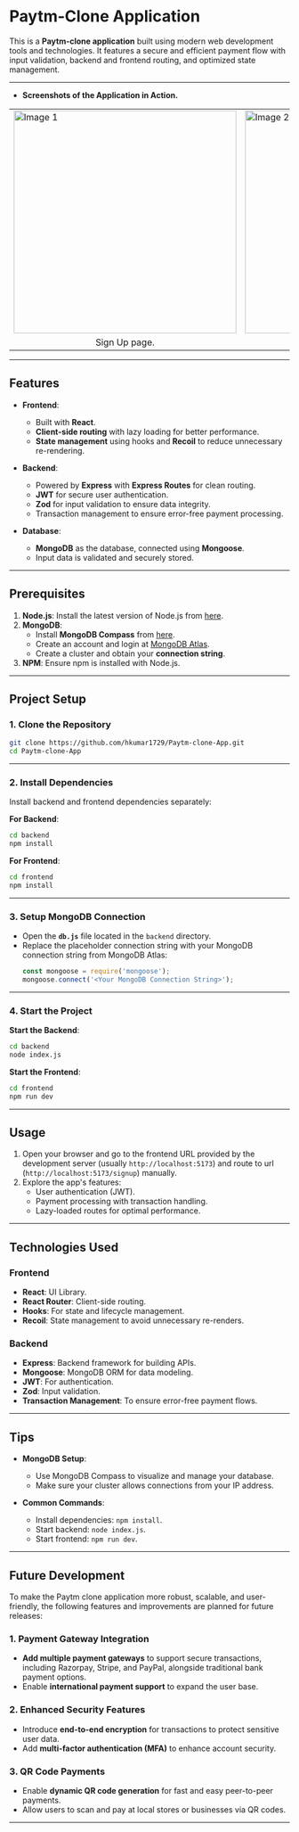 
# Paytm-Clone Application

This is a **Paytm-clone application** built using modern web development tools and technologies. It features a secure and efficient payment flow with input validation, backend and frontend routing, and optimized state management.

---
- **Screenshots of the Application in Action.**

<table>
  <tr>
    <td><img src="https://github.com/user-attachments/assets/11b9f251-be39-45d6-923f-5256b261faa1" alt="Image 1" width="400"></td>
    <td><img src="https://github.com/user-attachments/assets/77fd09f0-9d7d-4a1f-8853-8e4de96307e2" alt="Image 2" width="400"></td>
    <td><img src="https://github.com/user-attachments/assets/0527c7a9-9351-4b6d-bed6-7a55401ded47" alt="Image 3" width="400"></td>
    <td><img src="https://github.com/user-attachments/assets/fea26ef5-d8c5-42a2-9feb-29372f932e56" alt="Image 4" width="400"></td>
  </tr>
  <tr>
    <td align="center">Sign Up page.</td>
    <td align="center">Login Page</td>
    <td align="center">Dashboard Page</td>
    <td align="center">Send money page</td>
  </tr>
</table>

---

## Features

- **Frontend**:
  - Built with **React**.
  - **Client-side routing** with lazy loading for better performance.
  - **State management** using hooks and **Recoil** to reduce unnecessary re-rendering.

- **Backend**:
  - Powered by **Express** with **Express Routes** for clean routing.
  - **JWT** for secure user authentication.
  - **Zod** for input validation to ensure data integrity.
  - Transaction management to ensure error-free payment processing.

- **Database**:
  - **MongoDB** as the database, connected using **Mongoose**.
  - Input data is validated and securely stored.

---

## Prerequisites

1. **Node.js**: Install the latest version of Node.js from [here](https://nodejs.org/).
2. **MongoDB**:
   - Install **MongoDB Compass** from [here](https://www.mongodb.com/products/compass).
   - Create an account and login at [MongoDB Atlas](https://www.mongodb.com/).
   - Create a cluster and obtain your **connection string**.
3. **NPM**: Ensure npm is installed with Node.js.

---

## Project Setup

### 1. Clone the Repository

```bash
git clone https://github.com/hkumar1729/Paytm-clone-App.git
cd Paytm-clone-App
```

---

### 2. Install Dependencies

Install backend and frontend dependencies separately:

**For Backend**:
```bash
cd backend
npm install
```

**For Frontend**:
```bash
cd frontend
npm install
```

---

### 3. Setup MongoDB Connection

- Open the **`db.js`** file located in the `backend` directory.
- Replace the placeholder connection string with your MongoDB connection string from MongoDB Atlas:
  ```javascript
  const mongoose = require('mongoose');
  mongoose.connect('<Your MongoDB Connection String>');
  ```

---

### 4. Start the Project

**Start the Backend**:
```bash
cd backend
node index.js
```

**Start the Frontend**:
```bash
cd frontend
npm run dev
```

---

## Usage

1. Open your browser and go to the frontend URL provided by the development server (usually `http://localhost:5173`) and route to url (`http://localhost:5173/signup`) manually.
2. Explore the app's features:
   - User authentication (JWT).
   - Payment processing with transaction handling.
   - Lazy-loaded routes for optimal performance.

---

## Technologies Used

### **Frontend**
- **React**: UI Library.
- **React Router**: Client-side routing.
- **Hooks**: For state and lifecycle management.
- **Recoil**: State management to avoid unnecessary re-renders.

### **Backend**
- **Express**: Backend framework for building APIs.
- **Mongoose**: MongoDB ORM for data modeling.
- **JWT**: For authentication.
- **Zod**: Input validation.
- **Transaction Management**: To ensure error-free payment flows.

---

## Tips

- **MongoDB Setup**:
  - Use MongoDB Compass to visualize and manage your database.
  - Make sure your cluster allows connections from your IP address.

- **Common Commands**:
  - Install dependencies: `npm install`.
  - Start backend: `node index.js`.
  - Start frontend: `npm run dev`.

---

## Future Development

To make the Paytm clone application more robust, scalable, and user-friendly, the following features and improvements are planned for future releases:

### 1. Payment Gateway Integration
- **Add multiple payment gateways** to support secure transactions, including Razorpay, Stripe, and PayPal, alongside traditional bank payment options.
- Enable **international payment support** to expand the user base.

### 2. Enhanced Security Features
- Introduce **end-to-end encryption** for transactions to protect sensitive user data.
- Add **multi-factor authentication (MFA)** to enhance account security.

### 3. QR Code Payments
- Enable **dynamic QR code generation** for fast and easy peer-to-peer payments.
- Allow users to scan and pay at local stores or businesses via QR codes.

---






